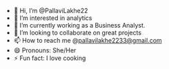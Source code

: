- 👋 Hi, I’m @PallaviLakhe22
- 👀 I’m interested in analytics
- 🌱 I’m currently working as a Business Analyst.
- 💞️ I’m looking to collaborate on great projects
- 📫 How to reach me @pallavilakhe2233@gmail.com
- 😄 Pronouns: She/Her
- ⚡ Fun fact: I love cooking

<!---
PallaviLakhe22/PallaviLakhe22 is a ✨ special ✨ repository because its `README.md` (this file) appears on your GitHub profile.
You can click the Preview link to take a look at your changes.
--->
